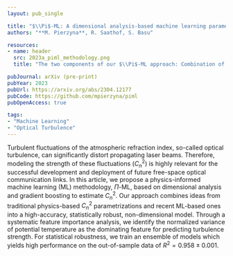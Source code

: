 ```yaml
---
layout: pub_single

title: "$\\Pi$-ML: A dimensional analysis-based machine learning parameterization of optical turbulence in the atmospheric surface layer"
authors: "**M. Pierzyna**, R. Saathof, S. Basu"

resources:
- name: header
  src: 2023a_piml_methodology.png
  title: "The two components of our $\\Pi$-ML approach: Combination of dimensional variables into non-dimensional $\\Pi$-variables and the subsequent XGBoost ensemble training."

pubJournal: arXiv (pre-print)
pubYear: 2023
pubUrl: https://arxiv.org/abs/2304.12177
pubCode: https://github.com/mpierzyna/piml
pubOpenAccess: true

tags:
- "Machine Learning"
- "Optical Turbulence"
---
```

Turbulent fluctuations of the atmospheric refraction index, so-called optical turbulence, can significantly distort propagating laser beams. 
Therefore, modeling the strength of these fluctuations ($C_n^2$) is highly relevant for the successful development and deployment of future free-space optical communication links. 
In this article, we propose a physics-informed machine learning (ML) methodology, $\Pi$-ML, based on dimensional analysis and gradient boosting to estimate $C_n^2$.
Our approach combines ideas from traditional physics-based $C_n^2$ parametrizations and recent ML-based ones into a high-accuracy, statistically robust, non-dimensional model.
Through a systematic feature importance analysis, we identify the normalized variance of potential temperature as the dominating feature for predicting turbulence strength.
For statistical robustness, we train an ensemble of models which yields high performance on the out-of-sample data of $R^2=0.958\pm0.001$.
